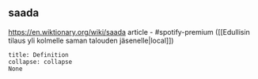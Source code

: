 ## saada
https://en.wiktionary.org/wiki/saada
article - #spotify-premium ([[Edullisin tilaus yli kolmelle saman talouden jäsenelle|local]])
```ad-note
title: Definition
collapse: collapse
None
```